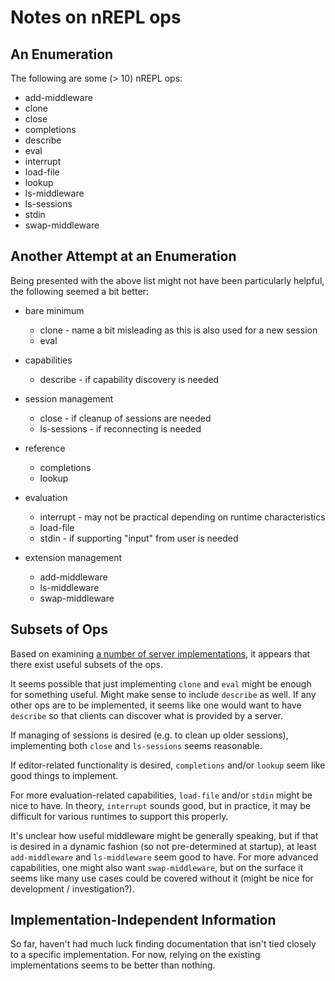 # Notes on nREPL ops

## An Enumeration

The following are some (> 10) nREPL ops:

* add-middleware
* clone
* close
* completions
* describe
* eval
* interrupt
* load-file
* lookup
* ls-middleware
* ls-sessions
* stdin
* swap-middleware

## Another Attempt at an Enumeration

Being presented with the above list might not have been particularly
helpful, the following seemed a bit better:

* bare minimum
  * clone - name a bit misleading as this is also used for a new session
  * eval

* capabilities
  * describe - if capability discovery is needed

* session management
  * close - if cleanup of sessions are needed
  * ls-sessions - if reconnecting is needed

* reference
  * completions
  * lookup

* evaluation
  * interrupt - may not be practical depending on runtime characteristics
  * load-file
  * stdin - if supporting "input" from user is needed

* extension management
  * add-middleware
  * ls-middleware
  * swap-middleware

## Subsets of Ops

Based on examining [a number of server implementations](servers.md), it appears that
there exist useful subsets of the ops.

It seems possible that just implementing `clone` and `eval` might be
enough for something useful.  Might make sense to include `describe`
as well.  If any other ops are to be implemented, it seems like one
would want to have `describe` so that clients can discover what is
provided by a server.

If managing of sessions is desired (e.g. to clean up older sessions),
implementing both `close` and `ls-sessions` seems reasonable.

If editor-related functionality is desired, `completions` and/or
`lookup` seem like good things to implement.

For more evaluation-related capabilities, `load-file` and/or `stdin`
might be nice to have.  In theory, `interrupt` sounds good, but in
practice, it may be difficult for various runtimes to support this
properly.

It's unclear how useful middleware might be generally speaking, but if
that is desired in a dynamic fashion (so not pre-determined at
startup), at least `add-middleware` and `ls-middleware` seem good to
have.  For more advanced capabilities, one might also want
`swap-middleware`, but on the surface it seems like many use cases
could be covered without it (might be nice for development /
investigation?).

## Implementation-Independent Information

So far, haven't had much luck finding documentation that isn't tied
closely to a specific implementation.  For now, relying on the existing
implementations seems to be better than nothing.

